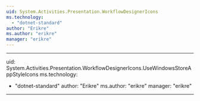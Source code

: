 ```yaml
---
uid: System.Activities.Presentation.WorkflowDesignerIcons
ms.technology: 
  - "dotnet-standard"
author: "Erikre"
ms.author: "erikre"
manager: "erikre"
---
```


---
uid: System.Activities.Presentation.WorkflowDesignerIcons.UseWindowsStoreAppStyleIcons
ms.technology: 
  - "dotnet-standard"
author: "Erikre"
ms.author: "erikre"
manager: "erikre"
---
